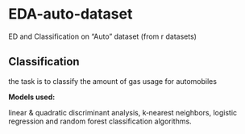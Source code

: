 # EDA-auto-dataset
ED and Classification on “Auto” dataset (from r datasets)

## Classification
the task is to classify the amount of gas usage for automobiles

**Models used:**

linear &amp; quadratic discriminant analysis, k‑nearest neighbors, logistic regression and random forest classification algorithms.
